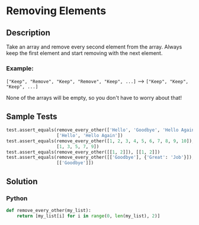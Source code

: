 # Removing Elements


## Description
Take an array and remove every second element from the array. Always keep the first element and start removing with the next element.

### Example:

`["Keep", "Remove", "Keep", "Remove", "Keep", ...]` --> `["Keep", "Keep", "Keep", ...]`

None of the arrays will be empty, so you don't have to worry about that!


## Sample Tests
```python
test.assert_equals(remove_every_other(['Hello', 'Goodbye', 'Hello Again']),
                   ['Hello', 'Hello Again'])
test.assert_equals(remove_every_other([1, 2, 3, 4, 5, 6, 7, 8, 9, 10]),
                   [1, 3, 5, 7, 9])
test.assert_equals(remove_every_other([[1, 2]]), [[1, 2]])
test.assert_equals(remove_every_other([['Goodbye'], {'Great': 'Job'}]),
                   [['Goodbye']])
```


## Solution
### Python
```python
def remove_every_other(my_list):
    return [my_list[i] for i in range(0, len(my_list), 2)]
```
